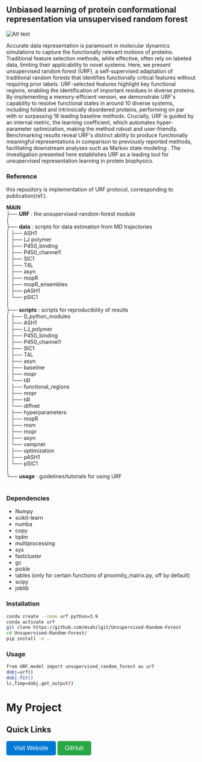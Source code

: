 ## Unbiased learning of protein conformational representation via unsupervised random forest

![Alt text](urf.png)

Accurate data representation is paramount in molecular dynamics simulations to capture the functionally relevant motions of proteins. Traditional feature selection methods, while effective, often rely on labeled data, limiting their applicability to novel systems. Here, we present unsupervised random forest (URF), a self-supervised adaptation of traditional random forests that identifies functionally critical features without requiring prior labels. URF-selected features highlight key functional regions, enabling the identification of important residues in diverse proteins. By implementing a memory-efficient version, we demonstrate URF's capability to resolve functional states in around 10 diverse systems, including folded and intrinsically disordered proteins, performing on par with or surpassing 16 leading baseline methods. Crucially, URF is guided by an internal metric, the learning coefficient, which automates hyper-parameter optimization, making the method robust and user-friendly. Benchmarking results reveal URF's distinct ability to produce functionally meaningful representations in comparison to previously reported methods, facilitating downstream analyses such as Markov state modeling . The investigation presented here establishes URF as a leading tool for unsupervised representation learning in protein biophysics.

### Reference
this repository is implementation of URF protocol, corresponding to publication(ref.).

**MAIN** <br>
 ├── **URF** : the unsupervised-random-forest module<br>
 │ <br>
 ├── **data** : scripts for data estimation from MD trajectories <br>
 │     ├── ASH1 <br>
 │     ├── LJ polymer <br>
 │     ├── P450_binding <br>
 │     ├── P450_channel1 <br>
 │     ├── SIC1 <br>
 │     ├── T4L <br>
 │     ├── asyn <br>
 │     ├── mopR <br>
 │     ├── mopR_ensembles <br>
 │     ├── pASH1 <br>
 │     └── pSIC1 <br>
 │ <br>
 ├── **scripts** : scripts for reproducibility of results <br>
 │     ├── 0_python_modules <br>
 │     ├── ASH1 <br>
 │     ├── LJ_polymer <br>
 │     ├── P450_binding <br>
 │     ├── P450_channel1 <br>
 │     ├── SIC1 <br>
 │     ├── T4L <br>
 │     ├── asyn <br>
 │     ├── baseline <br>
 │           ├── mopr    <br>
 │           └── t4l <br>
 │     ├── functional_regions <br>
 │           ├── mopr <br>
 │           ├── t4l <br>
 │           └── diffnet <br>
 │     ├── hyperparameters <br>
 │     ├── mopR <br>
 │     ├── msm <br>
 │           ├── mopr <br>
 │           ├── asyn <br>
 │           └── vampnet <br>
 │     ├── optimization <br>
 │     ├── pASH1 <br>
 │     └── pSIC1 <br>
 │ <br>
 └── **usage** : guidelines/tutorials for using URF  <br> <br>


### Dependencies 
- Numpy <br>
- scikit-learn <br>
- numba <br>
- copy <br>
- tqdm <br>
- multiprocessing <br>
- sys <br>
- fastcluster <br>
- gc <br>
- pickle <br>
- tables (only for certain functions of proximity_matrix.py, off by default) <br>
- scipy <br>
- joblib <br>

### Installation
```bash
conda create --name urf python=3.9
conda activate urf
git clone https://github.com/msahilgit/Unsupervised-Random-Forest
cd Unsupervised-Random-Forest/
pip install -e .
```

### Usage
```bash
from URF.model import unsupervised_random_forest as urf
dobj=urf()
dobj.fit()
lc,fimp=dobj.get_output()
```





# My Project

## Quick Links

<p>
  <a href="https://example.com" target="_blank" style="text-decoration:none;">
    <button style="
      background-color:#0078D4;
      border:none;
      color:white;
      padding:10px 20px;
      text-align:center;
      text-decoration:none;
      display:inline-block;
      font-size:16px;
      border-radius:5px;
      cursor:pointer;">
      Visit Website
    </button>
  </a>

  <a href="https://github.com" target="_blank" style="text-decoration:none;">
    <button style="
      background-color:#28A745;
      border:none;
      color:white;
      padding:10px 20px;
      text-align:center;
      text-decoration:none;
      display:inline-block;
      font-size:16px;
      border-radius:5px;
      cursor:pointer;">
      GitHub
    </button>
  </a>
</p>



